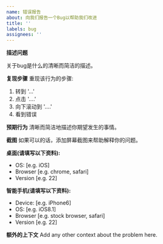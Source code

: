 ```yaml
---
name: 错误报告
about: 向我们报告一个Bug以帮助我们改进
title: ''
labels: bug
assignees: ''
---
```


**描述问题**

关于bug是什么的清晰而简洁的描述。

**复现步骤**
重现该行为的步骤:
1. 转到 '...'
2. 点击 '....'
3. 向下滚动到 '....'
4. 看到错误

**预期行为**
清晰而简洁地描述你期望发生的事情。

**截图**
如果可以的话，添加屏幕截图来帮助解释你的问题。

**桌面(请填写以下资料):**
- OS: [e.g. iOS]
- Browser [e.g. chrome, safari]
- Version [e.g. 22]

**智能手机(请填写以下资料):**
- Device: [e.g. iPhone6]
- OS: [e.g. iOS8.1]
- Browser [e.g. stock browser, safari]
- Version [e.g. 22]

**额外的上下文**
Add any other context about the problem here.

